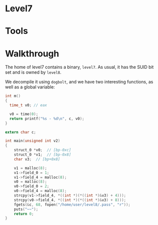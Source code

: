 # Level7

# Tools

# Walkthrough
The home of level7 contains a binary, `level7`. As usual, it has the SUID bit set and is owned by `level8`. 

We decompile it using `dogbolt`, and we have two interesting functions, as well as a global variable:

```c
int m()
{
  time_t v0; // eax

  v0 = time(0);
  return printf("%s - %d\n", c, v0);
}

extern char c;

int main(unsigned int v2)
{
    struct_0 *v0;  // [bp-0xc]
    struct_0 *v1;  // [bp-0x8]
    char v3;  // [bp+0x8]

    v1 = malloc(8);
    v1->field_0 = 1;
    v1->field_4 = malloc(8);
    v0 = malloc(8);
    v0->field_0 = 2;
    v0->field_4 = malloc(8);
    strcpy(v1->field_4, *((int *)(*((int *)&v3) + 4)));
    strcpy(v0->field_4, *((int *)(*((int *)&v3) + 8)));
    fgets(&c, 68, fopen("/home/user/level8/.pass", "r"));
    puts("~~");
    return 0;
}
```

